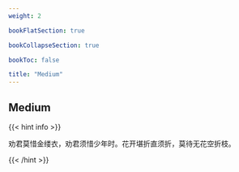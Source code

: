 ```yaml
---
weight: 2

bookFlatSection: true

bookCollapseSection: true

bookToc: false

title: "Medium"
---
```


## Medium

{{< hint info >}}

劝君莫惜金缕衣，劝君须惜少年时。花开堪折直须折，莫待无花空折枝。

{{< /hint >}}


